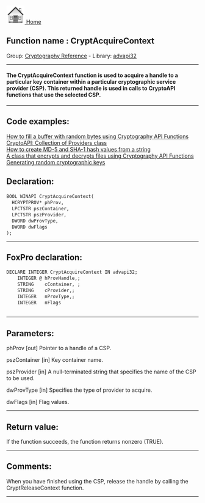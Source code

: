 [<img src="../../images/home.png"> Home ](https://github.com/VFPX/Win32API)  

## Function name : CryptAcquireContext
Group: [Cryptography Reference](../../functions_group.md#Cryptography_Reference)  -  Library: [advapi32](../../../libraries.md#advapi32)  
***  


#### The CryptAcquireContext function is used to acquire a handle to a particular key container within a particular cryptographic service provider (CSP). This returned handle is used in calls to CryptoAPI functions that use the selected CSP.
***  


## Code examples:
[How to fill a buffer with random bytes using Cryptography API Functions](../../samples/sample_053.md)  
[CryptoAPI: Collection of Providers class](../../samples/sample_463.md)  
[How to create MD-5 and SHA-1 hash values from a string](../../samples/sample_483.md)  
[A class that encrypts and decrypts files using Cryptography API Functions](../../samples/sample_511.md)  
[Generating random cryptographic keys](../../samples/sample_590.md)  

## Declaration:
```foxpro  
BOOL WINAPI CryptAcquireContext(
  HCRYPTPROV* phProv,
  LPCTSTR pszContainer,
  LPCTSTR pszProvider,
  DWORD dwProvType,
  DWORD dwFlags
);  
```  
***  


## FoxPro declaration:
```foxpro  
DECLARE INTEGER CryptAcquireContext IN advapi32;
	INTEGER @ hProvHandle,;
	STRING    cContainer, ;
	STRING    cProvider,;
	INTEGER   nProvType,;
	INTEGER   nFlags
  
```  
***  


## Parameters:
phProv 
[out] Pointer to a handle of a CSP.  

pszContainer 
[in] Key container name. 

pszProvider 
[in] A null-terminated string that specifies the name of the CSP to be used. 

dwProvType 
[in] Specifies the type of provider to acquire.

dwFlags 
[in] Flag values.  
***  


## Return value:
If the function succeeds, the function returns nonzero (TRUE).  
***  


## Comments:
When you have finished using the CSP, release the handle by calling the CryptReleaseContext function.  
  
***  

